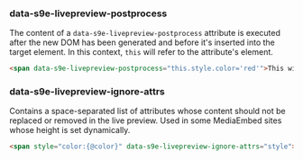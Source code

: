 ### data-s9e-livepreview-postprocess

The content of a `data-s9e-livepreview-postprocess` attribute is executed after the new DOM has been generated and before it's inserted into the target element. In this context, `this` will refer to the attribute's element.

```html
<span data-s9e-livepreview-postprocess="this.style.color='red'">This will be red.</span>
```

### data-s9e-livepreview-ignore-attrs

Contains a space-separated list of attributes whose content should not be replaced or removed in the live preview. Used in some MediaEmbed sites whose height is set dynamically.

```html
<span style="color:{@color}" data-s9e-livepreview-ignore-attrs="style">This color will not change.</span>
```